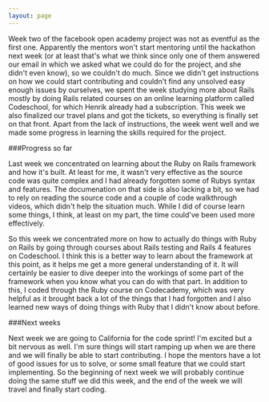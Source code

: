 ```yaml
---
layout: page
---
```


Week two of the facebook open academy project was not as eventful as the first one. Apparently the mentors won't 
start mentoring until the hackathon next week (or at least that's what we think since only one of them answered
our email in which we asked what we could do for the project, and she didn't even know), so we couldn't do much. 
Since we didn't get instructions on how we could start contributing and couldn't find any unsolved easy enough issues by ourselves, we spent the week studying more about Rails mostly by doing Rails related courses on an online learning platform called Codeschool, for which Henrik already had a subscription. This week we also finalized our travel plans and got the tickets, so everything is finally set on that front. Apart from the lack of instructions, the week went well and we made some progress in learning the skills required for the project.

###Progress so far

Last week we concentrated on learning about the Ruby on Rails framework and how it's built. At least for me, it wasn't very effective as the source code was quite complex and I had already forgotten some of Rubys syntax and features. The documenation on that side is also lacking a bit, so we had to rely on reading the source code and a couple of code walkthrough videos, which didn't help the situation much. While I did of course learn some things, I think, at least on my part, the time could've been used more effectively. 

So this week we concentrated more on how to actually do things with Ruby on Rails by going through courses about Rails testing and Rails 4 features on Codeschool. I think this is a better way to learn about the framework at this point, as it helps me get a more general understanding of it. It will certainly be easier to dive deeper into the workings of some part of the framework when you know what you can do with that part. In addition to this, I coded through the Ruby course on Codecademy, which was very helpful as it brought back a lot of the things that I had forgotten and I also learned new ways of doing things with Ruby that I didn't know about before. 

###Next weeks

Next week we are going to California for the code sprint! I'm excited but a bit nervous as well. I'm sure things will start ramping up when we are there and we will finally be able to start contributing. I hope the mentors have a lot of good issues for us to solve, or some small feature that we could start implementing. So the beginning of next week we will probably continue doing the same stuff we did this week, and the end of the week we will travel and finally start coding.



